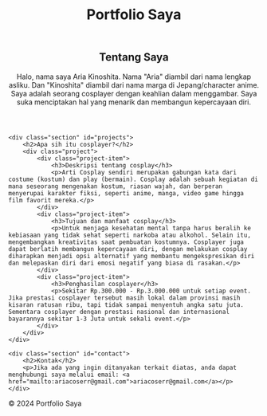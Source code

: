 <!DOCTYPE html>
<html lang="id">
<head>
    <meta charset="UTF-8">
    <meta name="viewport" content="width=device-width, initial-scale=1.0">
    
</head>
<body>

<header>
    <h1>Portfolio Saya</h1>
</header>

<header>
        <h2>Tentang Saya</h2>
        <p>Halo, nama saya Aria Kinoshita. Nama "Aria" diambil dari nama lengkap asliku. Dan "Kinoshita" diambil dari nama marga di Jepang/character anime. Saya adalah seorang cosplayer dengan keahlian dalam menggambar. Saya suka menciptakan hal yang menarik dan membangun kepercayaan diri.</p>
</header>

    <div class="section" id="projects">
        <h2>Apa sih itu cosplayer?</h2>
        <div class="project">
            <div class="project-item">
                <h3>Deskripsi tentang cosplay</h3>
                <p>Arti Cosplay sendiri merupakan gabungan kata dari costume (kostum) dan play (bermain). Cosplay adalah sebuah kegiatan di mana seseorang mengenakan kostum, riasan wajah, dan berperan menyerupai karakter fiksi, seperti anime, manga, video game hingga film favorit mereka.</p>
            </div>
            <div class="project-item">
                <h3>Tujuan dan manfaat cosplay</h3>
                <p>Untuk menjaga kesehatan mental tanpa harus beralih ke kebiasaan yang tidak sehat seperti narkoba atau alkohol. Selain itu, mengembangkan kreativitas saat pembuatan kostumnya. Cosplayer juga dapat berlatih membangun kepercayaan diri, dengan melakukan cosplay diharapkan menjadi opsi alternatif yang membantu mengekspresikan diri dan melepaskan diri dari emosi negatif yang biasa di rasakan.</p>
            </div>
            <div class="project-item">
                <h3>Penghasilan cosplayer</h3>
                <p>Sekitar Rp.300.000 - Rp.3.000.000 untuk setiap event. Jika prestasi cosplayer tersebut masih lokal dalam provinsi masih kisaran ratusan ribu, tapi tidak sampai menyentuh angka satu juta. Sementara cosplayer dengan prestasi nasional dan internasional bayarannya sekitar 1-3 Juta untuk sekali event.</p>
            </div>
        </div>
    </div>

    <div class="section" id="contact">
        <h2>Kontak</h2>
        <p>Jika ada yang ingin ditanyakan terkait diatas, anda dapat menghubungi saya melalui email: <a href="mailto:ariacoserr@gmail.com">ariacoserr@gmail.com</a></p>
    </div>
</div>

<footer>
    &copy; 2024 Portfolio Saya
</footer>

</body>
</html>
